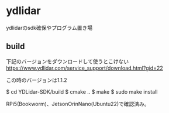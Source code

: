 # ydlidar
ydlidarのsdk確保やプログラム置き場
## build
下記のバージョンをダウンロードして使うとこけない
https://www.ydlidar.com/service_support/download.html?gid=22

この時のバージョンは1.1.2

$ cd YDLidar-SDK/build
$ cmake ..
$ make
$ sudo make install

RPi5(Bookworm)、JetsonOrinNano(Ubuntu22)で確認済み。


